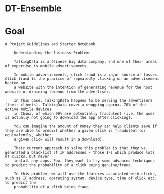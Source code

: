 # DT-Ensemble
# Goal

    # Project Guidelines and Starter Notebook

        Understanding the Business Problem

        TalkingData is a Chinese big data company, and one of their areas of expertise is mobile advertisements.

        In mobile advertisements, click fraud is a major source of losses. Click fraud is the practice of repeatedly clicking on an advertisement hosted on 
        a website with the intention of generating revenue for the host website or draining revenue from the advertiser.

        In this case, TalkingData happens to be serving the advertisers (their clients). TalkingData cover a whopping approx. 70% of the active mobile devices
        in China, of which 90% are potentially fraudulent (i.e. the user is actually not going to download the app after clicking).

        You can imagine the amount of money they can help clients save if they are able to predict whether a given click is fraudulent (or equivalently, whether 
        a given click will result in a download).

        Their current approach to solve this problem is that they've generated a blacklist of IP addresses - those IPs which produce lots of clicks, but never 
        install any apps. Now, they want to try some advanced techniques to predict the probability of a click being genuine/fraud.

        In this problem, we will use the features associated with clicks, such as IP address, operating system, device type, time of click etc. to predict the 
        probability of a click being fraud.
            
